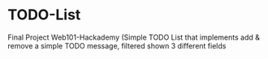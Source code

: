 # TODO-List
Final Project Web101-Hackademy (Simple TODO List that implements add &amp; remove  a simple TODO message, filtered shown 3 different fields
